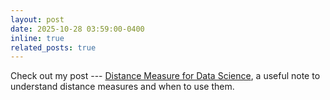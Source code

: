 ```yaml
---
layout: post
date: 2025-10-28 03:59:00-0400
inline: true
related_posts: true
---
```


Check out my post --- [Distance Measure for Data Science](blog/2025/distance-measure/), a useful note to understand distance measures and when to use them.
